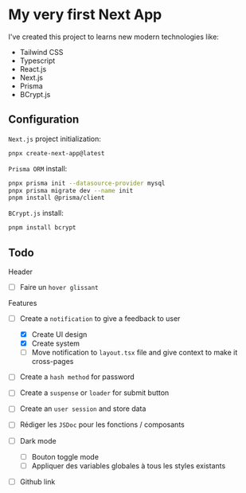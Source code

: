 # My very first Next App

I've created this project to learns new modern technologies like:

- Tailwind CSS
- Typescript
- React.js
- Next.js
- Prisma
- BCrypt.js

## Configuration

`Next.js` project initialization:

```bash
pnpx create-next-app@latest
```

`Prisma ORM` install:

```bash
pnpx prisma init --datasource-provider mysql
pnpx prisma migrate dev --name init
pnpm install @prisma/client
```

`BCrypt.js` install:

```bash
pnpm install bcrypt
```

## Todo

Header

- [ ] Faire un `hover glissant`

Features

- [ ] Create a `notification` to give a feedback to user
  - [x] Create UI design
  - [x] Create system
  - [ ] Move notification to `layout.tsx` file and give context to make it cross-pages

- [ ] Create a `hash method` for password
- [ ] Create a `suspense` or `loader` for submit button
- [ ] Create an `user session` and store data

- [ ] Rédiger les `JSDoc` pour les fonctions / composants

- [ ] Dark mode
  - [ ] Bouton toggle mode
  - [ ] Appliquer des variables globales à tous les styles existants

- [ ] Github link
